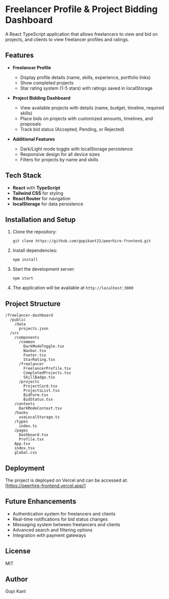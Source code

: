 # Freelancer Profile & Project Bidding Dashboard

A React TypeScript application that allows freelancers to view and bid on projects, and clients to view freelancer profiles and ratings.

## Features

- **Freelancer Profile**
  - Display profile details (name, skills, experience, portfolio links)
  - Show completed projects
  - Star rating system (1-5 stars) with ratings saved in localStorage

- **Project Bidding Dashboard**
  - View available projects with details (name, budget, timeline, required skills)
  - Place bids on projects with customized amounts, timelines, and proposals
  - Track bid status (Accepted, Pending, or Rejected)

- **Additional Features**
  - Dark/Light mode toggle with localStorage persistence
  - Responsive design for all device sizes
  - Filters for projects by name and skills

## Tech Stack

- **React** with **TypeScript**
- **Tailwind CSS** for styling
- **React Router** for navigation
- **localStorage** for data persistence

## Installation and Setup

1. Clone the repository:
   ```
   git clone https://github.com/gopikant21/peerhire-frontend.git
   ```

2. Install dependencies:
   ```
   npm install
   ```

3. Start the development server:
   ```
   npm start
   ```

4. The application will be available at `http://localhost:3000`

## Project Structure

```
/freelancer-dashboard
  /public
    /data
      projects.json
  /src
    /components
      /common
        DarkModeToggle.tsx
        Navbar.tsx
        Footer.tsx
        StarRating.tsx
      /freelancer
        FreelancerProfile.tsx
        CompletedProjects.tsx
        SkillBadge.tsx
      /projects
        ProjectCard.tsx
        ProjectsList.tsx
        BidForm.tsx
        BidStatus.tsx
    /contexts
      DarkModeContext.tsx
    /hooks
      useLocalStorage.ts
    /types
      index.ts
    /pages
      Dashboard.tsx
      Profile.tsx
    App.tsx
    index.tsx
    global.css
```

## Deployment

The project is deployed on Vercel and can be accessed at: [https://peerhire-frontend.vercel.app/]

## Future Enhancements

- Authentication system for freelancers and clients
- Real-time notifications for bid status changes
- Messaging system between freelancers and clients
- Advanced search and filtering options
- Integration with payment gateways

## License

MIT

## Author

Gopi Kant